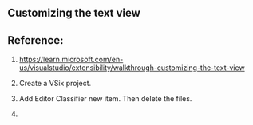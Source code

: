 ## Customizing the text view

## Reference: 
1. https://learn.microsoft.com/en-us/visualstudio/extensibility/walkthrough-customizing-the-text-view

2. Create a VSix project.
3. Add Editor Classifier new item. Then delete the files.

4. 